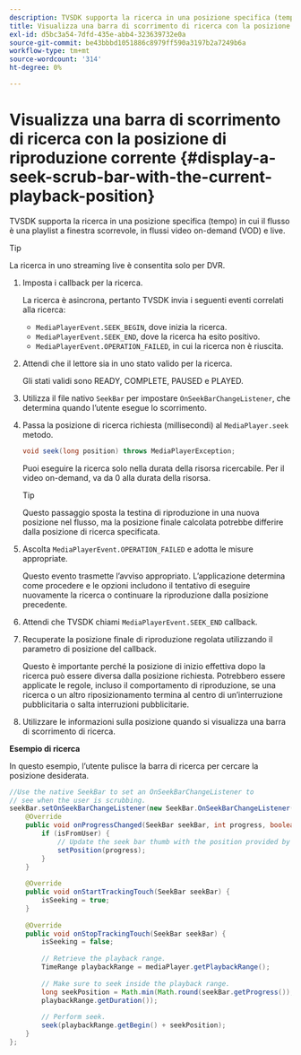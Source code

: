 ```yaml
---
description: TVSDK supporta la ricerca in una posizione specifica (tempo) in cui il flusso è una playlist a finestra scorrevole, in flussi video on-demand (VOD) e live.
title: Visualizza una barra di scorrimento di ricerca con la posizione di riproduzione corrente
exl-id: d5bc3a54-7dfd-435e-abb4-323639732e0a
source-git-commit: be43bbbd1051886c8979ff590a3197b2a7249b6a
workflow-type: tm+mt
source-wordcount: '314'
ht-degree: 0%

---
```


# Visualizza una barra di scorrimento di ricerca con la posizione di riproduzione corrente {#display-a-seek-scrub-bar-with-the-current-playback-position}

TVSDK supporta la ricerca in una posizione specifica (tempo) in cui il flusso è una playlist a finestra scorrevole, in flussi video on-demand (VOD) e live.

>[!TIP]
>
>La ricerca in uno streaming live è consentita solo per DVR.

1. Imposta i callback per la ricerca.

   La ricerca è asincrona, pertanto TVSDK invia i seguenti eventi correlati alla ricerca:

   * `MediaPlayerEvent.SEEK_BEGIN`, dove inizia la ricerca.
   * `MediaPlayerEvent.SEEK_END`, dove la ricerca ha esito positivo.
   * `MediaPlayerEvent.OPERATION_FAILED`, in cui la ricerca non è riuscita.

1. Attendi che il lettore sia in uno stato valido per la ricerca.

   Gli stati validi sono READY, COMPLETE, PAUSED e PLAYED.
1. Utilizza il file nativo `SeekBar` per impostare `OnSeekBarChangeListener`, che determina quando l’utente esegue lo scorrimento.
1. Passa la posizione di ricerca richiesta (millisecondi) al `MediaPlayer.seek` metodo.

   ```java
   void seek(long position) throws MediaPlayerException;
   ```

   Puoi eseguire la ricerca solo nella durata della risorsa ricercabile. Per il video on-demand, va da 0 alla durata della risorsa.

   >[!TIP]
   >
   >Questo passaggio sposta la testina di riproduzione in una nuova posizione nel flusso, ma la posizione finale calcolata potrebbe differire dalla posizione di ricerca specificata.

1. Ascolta `MediaPlayerEvent.OPERATION_FAILED` e adotta le misure appropriate.

   Questo evento trasmette l’avviso appropriato. L’applicazione determina come procedere e le opzioni includono il tentativo di eseguire nuovamente la ricerca o continuare la riproduzione dalla posizione precedente.

1. Attendi che TVSDK chiami `MediaPlayerEvent.SEEK_END` callback.
1. Recuperate la posizione finale di riproduzione regolata utilizzando il parametro di posizione del callback.

   Questo è importante perché la posizione di inizio effettiva dopo la ricerca può essere diversa dalla posizione richiesta. Potrebbero essere applicate le regole, incluso il comportamento di riproduzione, se una ricerca o un altro riposizionamento termina al centro di un’interruzione pubblicitaria o salta interruzioni pubblicitarie.

1. Utilizzare le informazioni sulla posizione quando si visualizza una barra di scorrimento di ricerca.

<!--<a id="example_EEB73818260C43C8B5AE12BA68548AB7"></a>-->

**Esempio di ricerca**

In questo esempio, l’utente pulisce la barra di ricerca per cercare la posizione desiderata.

```java
//Use the native SeekBar to set an OnSeekBarChangeListener to 
// see when the user is scrubbing. 
seekBar.setOnSeekBarChangeListener(new SeekBar.OnSeekBarChangeListener() { 
    @Override 
    public void onProgressChanged(SeekBar seekBar, int progress, boolean isFromUser) { 
        if (isFromUser) { 
            // Update the seek bar thumb with the position provided by the user. 
            setPosition(progress); 
        } 
    } 
 
    @Override 
    public void onStartTrackingTouch(SeekBar seekBar) { 
        isSeeking = true; 
    } 
 
    @Override 
    public void onStopTrackingTouch(SeekBar seekBar) { 
        isSeeking = false; 
 
        // Retrieve the playback range. 
        TimeRange playbackRange = mediaPlayer.getPlaybackRange(); 
 
        // Make sure to seek inside the playback range. 
        long seekPosition = Math.min(Math.round(seekBar.getProgress()), 
        playbackRange.getDuration()); 
     
        // Perform seek. 
        seek(playbackRange.getBegin() + seekPosition); 
    } 
}; 
```
